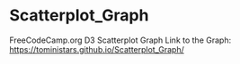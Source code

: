 # Scatterplot_Graph
FreeCodeCamp.org D3 Scatterplot Graph
Link to the Graph: https://toministars.github.io/Scatterplot_Graph/
